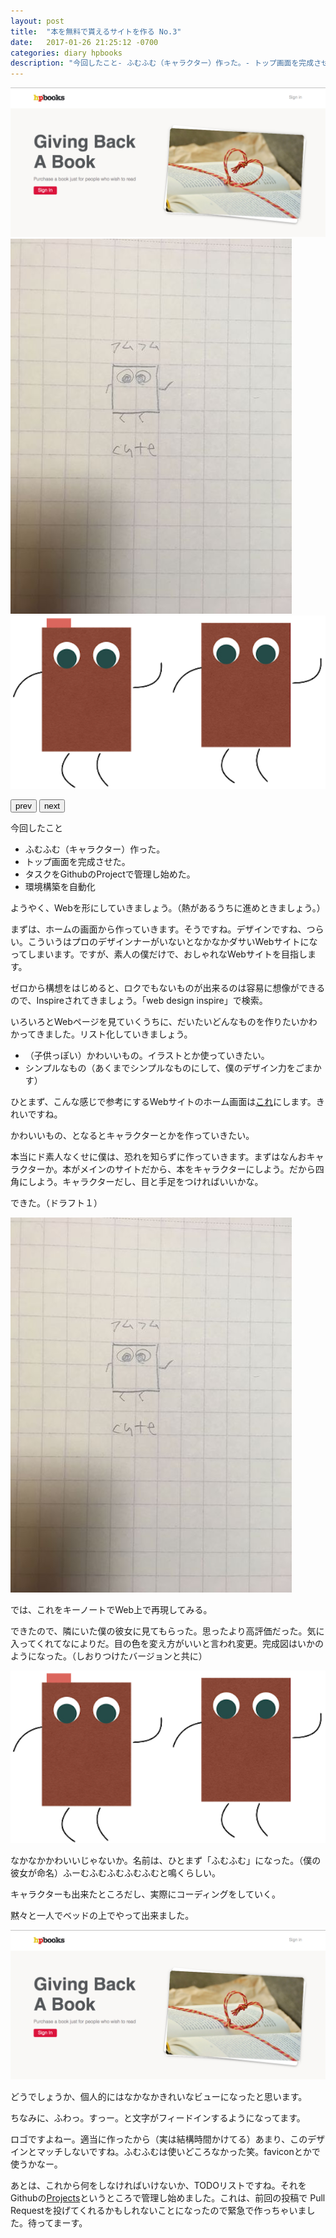 ```yaml
---
layout: post
title:  "本を無料で貰えるサイトを作る No.3"
date:   2017-01-26 21:25:12 -0700
categories: diary hpbooks
description: "今回したこと- ふむふむ（キャラクター）作った。- トップ画面を完成させた。- タスクをGithubのProjectで管理し始めた。- 環境構築を自動化"
---
```


<div class='siema'>
  <div><img alt='TopPage' src='/images/hpbooks-toppage.png'></div>
  <div><img alt='FumuFumu' src='/images/fumufumu-D1.png'></div>
  <div><img alt='FumuFumu' src='/images/fumufumu-D2.png'></div>
</div>

<button class="prev">prev</button>
<button class="next">next</button>

今回したこと

- ふむふむ（キャラクター）作った。
- トップ画面を完成させた。
- タスクをGithubのProjectで管理し始めた。
- 環境構築を自動化

ようやく、Webを形にしていきましょう。（熱があるうちに進めときましょう。）

まずは、ホームの画面から作っていきます。そうですね。デザインですね、つらい。こういうはプロのデザインナーがいないとなかなかダサいWebサイトになってしまいます。ですが、素人の僕だけで、おしゃれなWebサイトを目指します。

ゼロから構想をはじめると、ロクでもないものが出来るのは容易に想像ができるので、Inspireされてきましょう。「web design inspire」で検索。

いろいろとWebページを見ていくうちに、だいたいどんなものを作りたいかわかってきました。リスト化していきましょう。

- （子供っぽい）かわいいもの。イラストとか使っていきたい。
- シンプルなもの（あくまでシンプルなものにして、僕のデザイン力をごまかす）

ひとまず、こんな感じで参考にするWebサイトのホーム画面は[これ](https://www.wealthsimple.com/en-us/)にします。きれいですね。

かわいいもの、となるとキャラクターとかを作っていきたい。

本当にド素人なくせに僕は、恐れを知らずに作っていきます。まずはなんおキャラクターか。本がメインのサイトだから、本をキャラクターにしよう。だから四角にしよう。キャラクターだし、目と手足をつければいいかな。

できた。（ドラフト１）

![FumuFumu](/images/fumufumu-D1.png)

では、これをキーノートでWeb上で再現してみる。

できたので、隣にいた僕の彼女に見てもらった。思ったより高評価だった。気に入ってくれてなによりだ。目の色を変え方がいいと言われ変更。完成図はいかのようになった。（しおりつけたバージョンと共に）

![FumuFumu](/images/fumufumu-D2.png)

なかなかかわいいじゃないか。名前は、ひとまず「ふむふむ」になった。（僕の彼女が命名）ふーむふむふむふむふむと鳴くらしい。

キャラクターも出来たところだし、実際にコーディングをしていく。

黙々と一人でベッドの上でやって出来ました。

![hsbooks-toppage](/images/hpbooks-toppage.png)

どうでしょうか、個人的にはなかなかきれいなビューになったと思います。

ちなみに、ふわっ。すっー。と文字がフィードインするようになってます。

ロゴですよねー。適当に作ったから（実は結構時間かけてる）あまり、このデザインとマッチしないですね。ふむふむは使いどころなかった笑。faviconとかで使うかなー。

あとは、これから何をしなければいけないか、TODOリストですね。それをGithubの[Projects](https://github.com/Naggi-Goishi/hpbooks/projects)というところで管理し始めました。これは、前回の投稿で Pull Requestを投げてくれるかもしれないことになったので緊急で作っちゃいました。待ってまーす。

